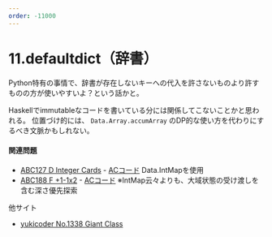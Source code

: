 ```yaml
---
order: -11000
---
```

# 11.defaultdict（辞書）

Python特有の事情で、辞書が存在しないキーへの代入を許さないものより許すものの方が使いやすいよ？という話かと。

Haskellでimmutableなコードを書いている分には関係してこないことかと思われる。
位置づけ的には、 `Data.Array.accumArray` のDP的な使い方を代わりにするべき文脈かもしれない。

#### 関連問題

- [ABC127 D Integer Cards](https://atcoder.jp/contests/abc127/tasks/abc127_d) - [ACコード](https://atcoder.jp/contests/abc127/submissions/12944460) Data.IntMapを使用
- [ABC188 F +1-1x2](https://atcoder.jp/contests/abc188/tasks/abc188_f) - [ACコード](https://atcoder.jp/contests/abc188/submissions/28853763) ※IntMap云々よりも、大域状態の受け渡しを含む深さ優先探索

他サイト
- [yukicoder No.1338 Giant Class](https://yukicoder.me/problems/no/1338)
